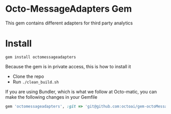 # Octo-MessageAdapters Gem

This gem contains different adapters for third party analytics

# Install

`gem install octomessageadapters`

Because the gem is in private access, this is how to install it

- Clone the repo
- Run `./clean_build.sh`


If you are using Bundler, which is what we follow at Octo-matic, you can make the following changes in your Gemfile

```ruby
gem 'octomessageadapters', :git => 'git@github.com:octoai/gem-octoMessageAdapters.git'
```
